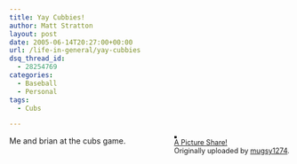 ```yaml
---
title: Yay Cubbies!
author: Matt Stratton
layout: post
date: 2005-06-14T20:27:00+00:00
url: /life-in-general/yay-cubbies
dsq_thread_id:
  - 28254769
categories:
  - Baseball
  - Personal
tags:
  - Cubs

---
```

<div style="float:right;margin-left:10px;margin-bottom:10px;">
  <a href="https://www.flickr.com/photos/mugsy/19425596/" title="photo sharing"><img src="https://photos13.flickr.com/19425596_04b189e2f2_m.jpg" alt="" style="border:solid 2px #000000;" /></a> <br /> <span style="font-size:.9em;margin-top:0;"> <a href="https://www.flickr.com/photos/mugsy/19425596/">A Picture Share!</a> <br /> Originally uploaded by <a href="https://www.flickr.com/people/mugsy/">mugsy1274</a>. </span>
</div>

Me and brian at the cubs game.